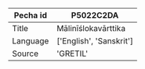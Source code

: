 |Pecha id | P5022C2DA
| --- | --- 
|Title | Mālinīślokavārttika 
|Language | ['English', 'Sanskrit']
|Source | 'GRETIL'